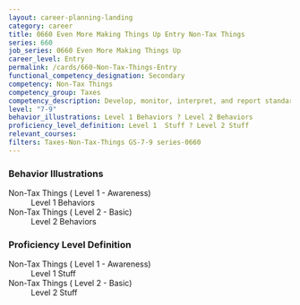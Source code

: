 ```yaml
---
layout: career-planning-landing
category: career
title: 0660 Even More Making Things Up Entry Non-Tax Things
series: 660
job_series: 0660 Even More Making Things Up
career_level: Entry
permalink: /cards/660-Non-Tax-Things-Entry
functional_competency_designation: Secondary
competency: Non-Tax Things
competency_group: Taxes
competency_description: Develop, monitor, interpret, and report standardized processes/operations to ensure transparency and compliance with financial statutory, regulatory, and leadership guidance with the intent of promoting effectiveness and accountability.
level: "7-9"
behavior_illustrations: Level 1 Behaviors ? Level 2 Behaviors
proficiency_level_definition: Level 1  Stuff ? Level 2 Stuff
relevant_courses: 
filters: Taxes-Non-Tax-Things GS-7-9 series-0660
---
```


<div class="desktop:grid-col-6 margin-y-205">
  <div class="border-top-05 bg-white padding-2 shadow-5 height-full members-hover border-1px border-gray-30 border-top-orange radius-lg">
    <h3>Behavior Illustrations</h3>
    <dl class="text-base"><dt>Non-Tax Things ( Level 1 - Awareness)</dt><dd>Level 1 Behaviors</dd><dt>Non-Tax Things ( Level 2 - Basic)</dt><dd>Level 2 Behaviors</dd></dl>
  </div>
</div>
<div class="desktop:grid-col-6 margin-y-205">
  <div class="border-top-05 bg-white padding-2 shadow-5 height-full members-hover border-1px border-gray-30 border-top-orange radius-lg">
    <h3>Proficiency Level Definition</h3>
    <dl class="text-base"><dt>Non-Tax Things ( Level 1 - Awareness)</dt><dd>Level 1  Stuff</dd><dt>Non-Tax Things ( Level 2 - Basic)</dt><dd>Level 2 Stuff</dd></dl>
  </div>
</div>